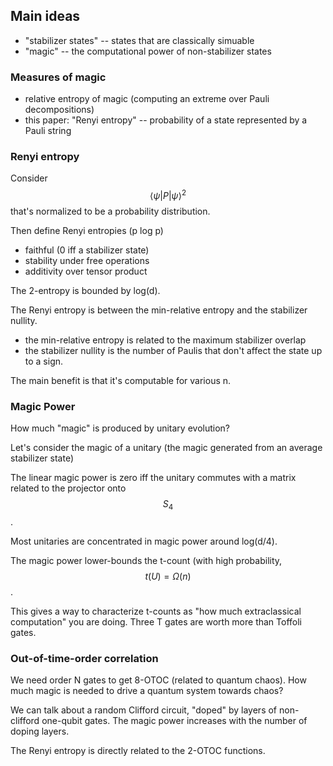 ## Main ideas

* "stabilizer states" -- states that are classically simuable
* "magic" -- the computational power of non-stabilizer states

### Measures of magic

* relative entropy of magic (computing an extreme over Pauli decompositions)
* this paper: "Renyi entropy" -- probability of a state represented by a Pauli string

### Renyi entropy
Consider $$ \langle \psi | P | \psi \rangle ^2 $$ that's normalized to be a probability distribution.

Then define Renyi entropies (p log p)
* faithful (0 iff a stabilizer state)
* stability under free operations
* additivity over tensor product

The 2-entropy is bounded by log(d).

The Renyi entropy is between the min-relative entropy and the stabilizer nullity.
* the min-relative entropy is related to the maximum stabilizer overlap
* the stabilizer nullity is the number of Paulis that don't affect the state up to a sign.

The main benefit is that it's computable for various n.

### Magic Power

How much "magic" is produced by unitary evolution?

Let's consider the magic of a unitary (the magic generated from an average stabilizer state)

The linear magic power is zero iff the unitary commutes with a matrix related to the projector onto $$S_4$$.

Most unitaries are concentrated in magic power around log(d/4).

The magic power lower-bounds the t-count (with high probability, $$t(U) = \Omega(n)$$.

This gives a way to characterize t-counts as "how much extraclassical computation" you are doing.
Three T gates are worth more than Toffoli gates.

### Out-of-time-order correlation

We need order N gates to get 8-OTOC (related to quantum chaos). How much magic is needed to drive a quantum system towards chaos?

We can talk about a random Clifford circuit, "doped" by layers of non-clifford one-qubit gates. The magic power increases with the number of doping layers.

The Renyi entropy is directly related to the 2-OTOC functions.
